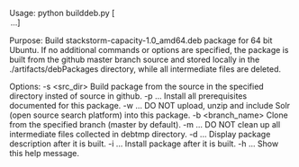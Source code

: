 Usage:  python builddeb.py [<option> ...]

Purpose: Build stackstorm-capacity-1.0_amd64.deb package for 64 bit Ubuntu.
	       If no additional commands or options are specified, the package is built 
	       from the github master branch source and stored locally in the
	       ./artifacts/debPackages directory, while all intermediate files are deleted.

Options:
  -s <src_dir>		  Build package from the source in the specified directory insted of source in github.
  -p  ...           Install all prerequisites documented for this package.
  -w  ...           DO NOT upload, unzip and include Solr (open source search platform) into this package.
  -b <branch_name>  Clone from the specified branch (master by default).
  -m  ...		        DO NOT clean up all intermediate files collected in debtmp directory.
  -d  ...		        Display package description after it is built.
  -i  ...		        Install package after it is built.
  -h  ...		        Show this help message.
